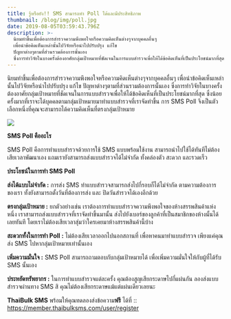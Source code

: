 ```yaml
---
title: รู้หรือยัง!! SMS สามารถทำ Poll ได้และมีประสิทธิภาพ
thumbnail: /blog/img/poll.jpg
date: 2019-08-05T03:59:43.796Z
description: >-
  นิยมทำขึ้นเพื่อต้องการสำรวจความพึงพอใจหรือความคิดเห็นต่างๆจากบุคคลอื่นๆ
  เพื่อนำข้อคิดเห็นเหล่านั้นไปวิจัยหรือนำไปปรับปรุง แก้ไข
  ปัญหาต่างๆตามที่ส่วนรวมต้องการนั้นเอง
  ซึ่งการทำวิจัยในบางครั้งต้องอาศัยกลุ่มเป้าหมายที่ชัดเจนในการแบบสำรวจเพื่อให้ได้ข้อคิดเห็นที่เป็นประโยชน์มากที่สุด
---
```

นิยมทำขึ้นเพื่อต้องการสำรวจความพึงพอใจหรือความคิดเห็นต่างๆจากบุคคลอื่นๆ เพื่อนำข้อคิดเห็นเหล่านั้นไปวิจัยหรือนำไปปรับปรุง แก้ไข ปัญหาต่างๆตามที่ส่วนรวมต้องการนั้นเอง ซึ่งการทำวิจัยในบางครั้งต้องอาศัยกลุ่มเป้าหมายที่ชัดเจนในการแบบสำรวจเพื่อให้ได้ข้อคิดเห็นที่เป็นประโยชน์มากที่สุด ซึ่งน้อยครั้งมากที่เราจะได้บุคคลตามกลุ่มเป้าหมายมาทำแบบสำรวจที่เราจัดทำขึ้น การ SMS Poll จึงเป็นตัวเลือกหนึ่งที่คุณจะสามารถได้ความคิดเห็นที่ตรงกลุ่มเป้าหมาย

 

![](/blog/img/photo-1532356884227-66d7c0e9e4c2.jpg)

**SMS Poll คืออะไร**

SMS Poll คือการทำแบบสำรวจด้วยการใช้ SMS แบบพร้อมใช้งาน  สามารถนำไปใช้ได้ทันทีไม่ต้องเสียเวลาพัฒนาเอง แถมเรายังสามารถส่งแบบสำรวจได้ไม่จำกัด ทั้งคล่องตัว สะดวก และรวดเร็ว

 

**ประโยชน์ในการทำ SMS Poll**

**ส่งได้แบบไม่จำกัด :** การส่ง SMS ทำแบบสำรวจสามารถส่งไปกี่รอบก็ได้ไม่จำกัด ตามความต้องการของเรา ทั้งยังสามารถตั้งวันที่ต้องการส่ง และ ปิดวันสำรวจได้เองอีกด้วย

**ตรงกลุ่มเป้าหมาย :** ยกตัวอย่างเช่น เราต้องการทำแบบสำรวจความพึงพอใจของห้างสรรพสินค้าแห่งหนึ่ง เราสามารถส่งแบบสำรวจที่เราจัดทำขึ้นมานั้น ส่งไปยังเบอร์ของลูกค้าที่เป็นสมาชิกของห้างนั้นได้เลยทันที โดยเราไม่ต้องเสียเวลาสุ่มว่าใครเคยมาห้างสรรพสินค้านี้บ้าง

**สะดวกทั้งในการทำ Poll :** ไม่ต้องเสียเวลาออกไปนอกสถานที่ เพื่อหาคนมาทำแบบสำรวจ เพียงแค่คุณส่ง SMS ไปหากลุ่มเป้าหมายเท่านั้นเอง

**เพิ่มความมั่นใจ :** SMS Poll สามารถถามตอบกับกลุ่มเป้าหมายได้ เพื่อเพิ่มความมั่นใจให้กับผู้ที่ได้รับ SMS นั้นเอง

**ประหยัดทรัพยากร :** ในการทำแบบสำรวจแต่ละครั้ง คุณต้องสูญเสียกระดาษไปกี่แผ่นกัน ลองส่งแบบสำรวจผ่านทาง SMS สิ คุณไม่ต้องเสียกระดาษแม้แต่แผ่นเดียวเลยนะ





**ThaiBulk SMS** พร้อมให้คุณทดลองส่งข้อความ**ฟรี** ได้ที่  ::  https://member.thaibulksms.com/user/register
